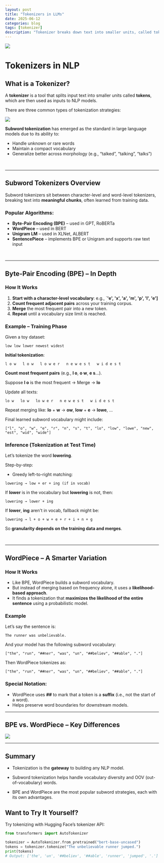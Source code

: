 ```yaml
---
layout: post
title: "Tokenizers in LLMs"
date: 2025-06-12
categories: blog
tags: [tokenizer]
description: "Tokenizer breaks down text into smaller units, called tokens, which can be words, subwords, or even individual characters"
---
```


<img src="{{ '/poster/tokenizer.png' | relative_url }}">


# Tokenizers in NLP

## What is a Tokenizer?

A **tokenizer** is a tool that splits input text into smaller units called **tokens**, which are then used as inputs to NLP models.

There are three common types of tokenization strategies:

<img src="{{ '/images/tokenizer_p1.png' | relative_url }}">

**Subword tokenization** has emerged as the standard in large language models due to its ability to:

* Handle unknown or rare words
* Maintain a compact vocabulary
* Generalize better across morphology (e.g., “talked”, “talking”, “talks”)


<br>

---


## Subword Tokenizers Overview

Subword tokenizers sit between character-level and word-level tokenizers, breaking text into **meaningful chunks**, often learned from training data.

### Popular Algorithms:

* **Byte-Pair Encoding (BPE)** – used in GPT, RoBERTa
* **WordPiece** – used in BERT
* **Unigram LM** – used in XLNet, ALBERT
* **SentencePiece** – implements BPE or Unigram and supports raw text input


<br>

---

## Byte-Pair Encoding (BPE) – In Depth

### How It Works

1. **Start with a character-level vocabulary**: e.g., `**'e', 'x', 'a', 'm', 'p', 'l', 'e']**
2. **Count frequent adjacent pairs** across your training corpus.
3. **Merge** the most frequent pair into a new token.
4. **Repeat** until a vocabulary size limit is reached.

### Example – Training Phase

Given a toy dataset:

```
low low lower newest widest
```

**Initial tokenization**:

```
l o w   l o w   l o w e r   n e w e s t   w i d e s t
```

**Count most frequent pairs** (e.g., **l o**, **o w**, **e s**...).

Suppose **l o** is the most frequent → Merge → **lo**

Update all texts:

```
lo w   lo w   lo w e r   n e w e s t   w i d e s t
```

Repeat merging like: **lo** + **w** → **ow**, **low** + **e** → **lowe**, ...

Final learned subword vocabulary might include:

```
["l", "o", "w", "e", "r", "n", "s", "t", "lo", "low", "lowe", "new", "est", "wid", "wide"]
```



### Inference (Tokenization at Test Time)

Let’s tokenize the word **lowering**.

Step-by-step:

* Greedy left-to-right matching:

```
lowering → low + er + ing (if in vocab)
```

If **lower** is in the vocabulary but **lowering** is not, then:

```
lowering → lower + ing
```

If **lower**, **ing** aren't in vocab, fallback might be:

```
lowering → l + o + w + e + r + i + n + g
```

So **granularity depends on the training data and merges**.


<br>

---

## WordPiece – A Smarter Variation

### How It Works

* Like BPE, WordPiece builds a subword vocabulary.
* But instead of merging based on frequency alone, it uses a **likelihood-based approach**.
* It finds a tokenization that **maximizes the likelihood of the entire sentence** using a probabilistic model.

### Example

Let’s say the sentence is:

```
The runner was unbelievable.
```

And your model has the following subword vocabulary:

```
["the", "run", "##ner", "was", "un", "##believ", "##able", "."]
```

Then WordPiece tokenizes as:

```
["the", "run", "##ner", "was", "un", "##believ", "##able", "."]
```

### Special Notation:

* WordPiece uses **##** to mark that a token is a **suffix** (i.e., not the start of a word).
* Helps preserve word boundaries for downstream models.

---

## BPE vs. WordPiece – Key Differences

<img src="{{ '/images/tokenizer_p2.png' | relative_url }}">

---

## Summary

- Tokenization is the **gateway** to building any NLP model.

- Subword tokenization helps handle vocabulary diversity and OOV (out-of-vocabulary) words.

- BPE and WordPiece are the most popular subword strategies, each with its own advantages.



## Want to Try It Yourself?

Try tokenizing with Hugging Face’s tokenizer API:

```python
from transformers import AutoTokenizer

tokenizer = AutoTokenizer.from_pretrained("bert-base-uncased")
tokens = tokenizer.tokenize("The unbelievable runner jumped.")
print(tokens)
# Output: ['the', 'un', '##believ', '##able', 'runner', 'jumped', '.']
```
